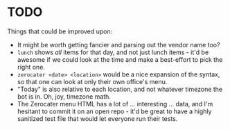 # TODO

Things that could be improved upon:

* It might be worth getting fancier and parsing out the vendor name too?
* `lunch` shows _all_ items for that day, and not just lunch items - it'd be awesome if we could look at the time and make a best-effort to pick the right one.
* `zerocater <date> <location>` would be a nice expansion of the syntax, so that one can look at only their own office's menu.
* "Today" is also relative to each location, and not whatever timezone the bot is in.  Oh, joy, timezone math.
* The Zerocater menu HTML has a lot of ... interesting ... data, and I'm hesitant to commit it on an open repo - it'd be great to have a highly sanitized test file that would let everyone run their tests.
